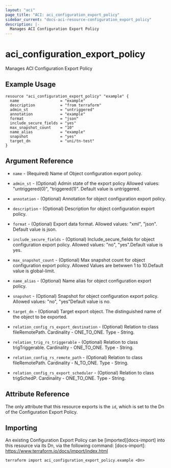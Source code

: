 ```yaml
---
layout: "aci"
page_title: "ACI: aci_configuration_export_policy"
sidebar_current: "docs-aci-resource-configuration_export_policy"
description: |-
  Manages ACI Configuration Export Policy
---
```


# aci_configuration_export_policy

Manages ACI Configuration Export Policy

## Example Usage

```hcl
resource "aci_configuration_export_policy" "example" {
  name                  = "example"
  description           = "from terraform"
  admin_st              = "untriggered"
  annotation            = "example"
  format                = "json"
  include_secure_fields = "yes"
  max_snapshot_count    = "10"
  name_alias            = "example"
  snapshot              = "yes"
  target_dn             = "uni/tn-test"
}
```

## Argument Reference

- `name` - (Required) Name of Object configuration export policy.
- `admin_st` - (Optional) Admin state of the export policy
  Allowed values: "untriggered(0)", "triggered(1)". Default value is untriggered.
- `annotation` - (Optional) Annotation for object configuration export policy.
- `description` - (Optional) Description for object configuration export policy.
- `format` - (Optional) Export data format.
  Allowed values: "xml", "json". Default value is json.
- `include_secure_fields` - (Optional) Include_secure_fields for object configuration export policy.
  Allowed values: "no", "yes".Default value is yes.
- `max_snapshot_count` - (Optional) Max snapshot count for object configuration export policy.
Allowed Values are betwwen 1 to 10.Default value is global-limit.
- `name_alias` - (Optional) Name alias for object configuration export policy.
- `snapshot` - (Optional) Snapshot for object configuration export policy.
  Allowed values: "no", "yes"Default value is no.
- `target_dn` - (Optional) Target export object. The distinguished name of the object to be exported.

- `relation_config_rs_export_destination` - (Optional) Relation to class fileRemotePath. Cardinality - ONE_TO_ONE. Type - String.
- `relation_trig_rs_triggerable` - (Optional) Relation to class trigTriggerable. Cardinality - ONE_TO_ONE. Type - String.
- `relation_config_rs_remote_path` - (Optional) Relation to class fileRemotePath. Cardinality - N_TO_ONE. Type - String.
- `relation_config_rs_export_scheduler` - (Optional) Relation to class trigSchedP. Cardinality - ONE_TO_ONE. Type - String.

## Attribute Reference

The only attribute that this resource exports is the `id`, which is set to the
Dn of the Configuration Export Policy.

## Importing

An existing Configuration Export Policy can be [imported][docs-import] into this resource via its Dn, via the following command:
[docs-import]: https://www.terraform.io/docs/import/index.html

```
terraform import aci_configuration_export_policy.example <Dn>
```
